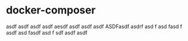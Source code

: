 # docker-composer
asdf
asdf 
asdf asdf aesdf asdf asdf asdf ASDFasdf  asdrf asd f asd fasd f asdf asd fasdf asd f sdf asdf 
asdf
